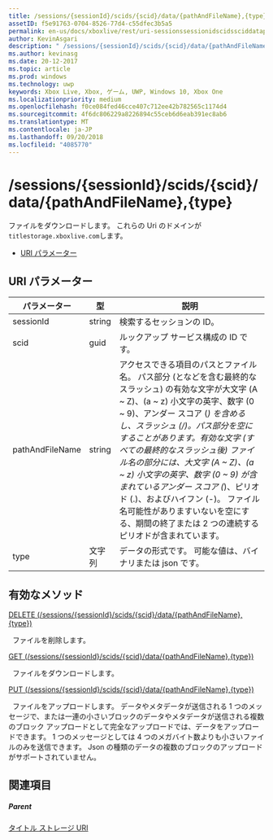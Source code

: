 ```yaml
---
title: /sessions/{sessionId}/scids/{scid}/data/{pathAndFileName},{type}
assetID: f5e91763-0704-8526-77d4-c55dfec3b5a5
permalink: en-us/docs/xboxlive/rest/uri-sessionssessionidscidssciddatapathandfilenametype.html
author: KevinAsgari
description: " /sessions/{sessionId}/scids/{scid}/data/{pathAndFileName},{type}"
ms.author: kevinasg
ms.date: 20-12-2017
ms.topic: article
ms.prod: windows
ms.technology: uwp
keywords: Xbox Live, Xbox, ゲーム, UWP, Windows 10, Xbox One
ms.localizationpriority: medium
ms.openlocfilehash: f0ce084fed46cce407c712ee42b782565c1174d4
ms.sourcegitcommit: 4f6dc806229a8226894c55ceb6d6eab391ec8ab6
ms.translationtype: MT
ms.contentlocale: ja-JP
ms.lasthandoff: 09/20/2018
ms.locfileid: "4085770"
---
```

# <a name="sessionssessionidscidssciddatapathandfilenametype"></a>/sessions/{sessionId}/scids/{scid}/data/{pathAndFileName},{type}
ファイルをダウンロードします。 これらの Uri のドメインが`titlestorage.xboxlive.com`します。
 
  * [URI パラメーター](#ID4EV)
 
<a id="ID4EV"></a>

 
## <a name="uri-parameters"></a>URI パラメーター
 
| パラメーター| 型| 説明| 
| --- | --- | --- | 
| sessionId| string| 検索するセッションの ID。| 
| scid| guid| ルックアップ サービス構成の ID です。| 
| pathAndFileName| string| アクセスできる項目のパスとファイル名。 パス部分 (となどを含む最終的なスラッシュ) の有効な文字が大文字 (A ~ Z)、(a ~ z) 小文字の英字、数字 (0 ~ 9)、アンダー スコア (_) を含めるし、スラッシュ (/)。パス部分を空にすることがあります。有効な文字 (すべての最終的なスラッシュ後) ファイル名の部分には、大文字 (A ~ Z)、(a ~ z) 小文字の英字、数字 (0 ~ 9) が含まれているアンダー スコア (_)、ピリオド (.)、およびハイフン (-)。 ファイル名可能性がありますいないを空にする、期間の終了または 2 つの連続するピリオドが含まれています。| 
| type| 文字列| データの形式です。 可能な値は、バイナリまたは json です。| 
  
<a id="ID4EOC"></a>

 
## <a name="valid-methods"></a>有効なメソッド

[DELETE (/sessions/{sessionId}/scids/{scid}/data/{pathAndFileName},{type})](uri-sessionssessionidscidssciddatapathandfilenametype-delete.md)

&nbsp;&nbsp;ファイルを削除します。 

[GET (/sessions/{sessionId}/scids/{scid}/data/{pathAndFileName},{type})](uri-sessionssessionidscidssciddatapathandfilenametype-get.md)

&nbsp;&nbsp;ファイルをダウンロードします。

[PUT (/sessions/{sessionId}/scids/{scid}/data/{pathAndFileName},{type})](uri-sessionssessionidscidssciddatapathandfilenametype-put.md)

&nbsp;&nbsp;ファイルをアップロードします。 データやメタデータが送信される 1 つのメッセージで、または一連の小さいブロックのデータやメタデータが送信される複数のブロック アップロードとして完全なアップロードでは、データをアップロードできます。 1 つのメッセージとしては 4 つのメガバイト数よりも小さいファイルのみを送信できます。 Json の種類のデータの複数のブロックのアップロードがサポートされていません。 
 
<a id="ID4E5C"></a>

 
## <a name="see-also"></a>関連項目
 
<a id="ID4EAD"></a>

 
##### <a name="parent"></a>Parent 

[タイトル ストレージ URI](atoc-reference-storagev2.md)

   
